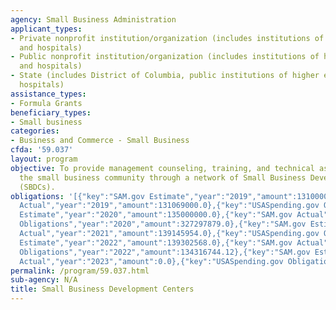 ```yaml
---
agency: Small Business Administration
applicant_types:
- Private nonprofit institution/organization (includes institutions of higher education
  and hospitals)
- Public nonprofit institution/organization (includes institutions of higher education
  and hospitals)
- State (includes District of Columbia, public institutions of higher education and
  hospitals)
assistance_types:
- Formula Grants
beneficiary_types:
- Small business
categories:
- Business and Commerce - Small Business
cfda: '59.037'
layout: program
objective: To provide management counseling, training, and technical assistance to
  the small business community through a network of Small Business Development Centers
  (SBDCs).
obligations: '[{"key":"SAM.gov Estimate","year":"2019","amount":131000000.0},{"key":"SAM.gov
  Actual","year":"2019","amount":131069000.0},{"key":"USASpending.gov Obligations","year":"2019","amount":123894852.58},{"key":"SAM.gov
  Estimate","year":"2020","amount":135000000.0},{"key":"SAM.gov Actual","year":"2020","amount":136399000.0},{"key":"USASpending.gov
  Obligations","year":"2020","amount":327297879.0},{"key":"SAM.gov Estimate","year":"2021","amount":136000000.0},{"key":"SAM.gov
  Actual","year":"2021","amount":139145954.0},{"key":"USASpending.gov Obligations","year":"2021","amount":133611450.17},{"key":"SAM.gov
  Estimate","year":"2022","amount":139302568.0},{"key":"SAM.gov Actual","year":"2022","amount":140018337.0},{"key":"USASpending.gov
  Obligations","year":"2022","amount":134316744.12},{"key":"SAM.gov Estimate","year":"2023","amount":140000000.0},{"key":"SAM.gov
  Actual","year":"2023","amount":0.0},{"key":"USASpending.gov Obligations","year":"2023","amount":137121714.24}]'
permalink: /program/59.037.html
sub-agency: N/A
title: Small Business Development Centers
---
```

